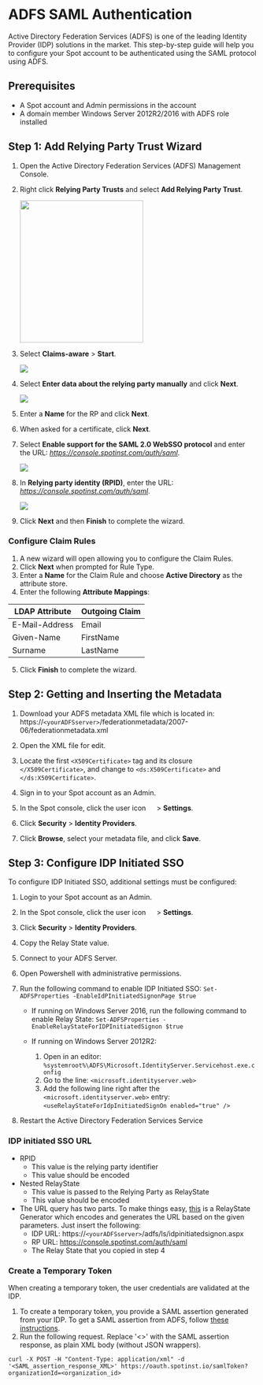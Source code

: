 # ADFS SAML Authentication

Active Directory Federation Services (ADFS) is one of the leading Identity Provider (IDP) solutions in the market. This step-by-step guide will help you to configure your Spot account to be authenticated using the SAML protocol using ADFS.

## Prerequisites

- A Spot account and Admin permissions in the account
- A domain member Windows Server 2012R2/2016 with ADFS role installed

## Step 1: Add Relying Party Trust Wizard

1. Open the Active Directory Federation Services (ADFS) Management Console.
2. Right click **Relying Party Trusts** and select **Add Relying Party Trust**.

   <img src="/administration/_media/adfs-saml-01.png" width="250" height="289" />

3. Select **Claims-aware** > **Start**.

   <img src="/administration/_media/adfs-saml-02.png" />

4. Select **Enter data about the relying party manually** and click **Next**.

   <img src="/administration/_media/adfs-saml-03.png" />

5. Enter a **Name** for the RP and click **Next**.
6. When asked for a certificate, click **Next**.
7. Select **Enable support for the SAML 2.0 WebSSO protocol** and enter the URL: <i>https://console.spotinst.com/auth/saml</i>.

   <img src="/administration/_media/adfs-saml-04.png" />

9. In **Relying party identity (RPID)**, enter the URL: <i>https://console.spotinst.com/auth/saml</i>.

   <img src="/administration/_media/adfs-saml-05.png" />

10. Click **Next** and then **Finish** to complete the wizard.

### Configure Claim Rules

1. A new wizard will open allowing you to configure the Claim Rules.
2. Click **Next** when prompted for Rule Type.
3. Enter a **Name** for the Claim Rule and choose **Active Directory** as the attribute store.
4. Enter the following **Attribute Mappings**:

| LDAP Attribute | Outgoing Claim |
| -------------- | -------------- |
| E-Mail-Address | Email          |
| Given-Name     | FirstName      |
| Surname        | LastName       |

5. Click **Finish** to complete the wizard.

## Step 2: Getting and Inserting the Metadata

1. Download your ADFS metadata XML file which is located in: https://`<yourADFSserver>`/federationmetadata/2007-06/federationmetadata.xml
2. Open the XML file for edit.
3. Locate the first `<X509Certificate>` tag and its closure `</X509Certificate>`, and change to `<ds:X509Certificate>` and `</ds:X509Certificate>`.
4. Sign in to your Spot account as an Admin.
5. In the Spot console, click the user icon <img height="14" src="https://docs.spot.io/administration/_media/usericon.png">  > **Settings**.

6. Click **Security** > **Identity Providers**.

7. Click **Browse**, select your metadata file, and click **Save**.

## Step 3: Configure IDP Initiated SSO

To configure IDP Initiated SSO, additional settings must be configured:

1. Login to your Spot account as an Admin.
2. In the Spot console, click the user icon <img height="14" src="https://docs.spot.io/administration/_media/usericon.png">  > **Settings**.
3. Click **Security** > **Identity Providers**.
4. Copy the Relay State value.
5. Connect to your ADFS Server.
6. Open Powershell with administrative permissions.
7. Run the following command to enable IDP Initiated SSO:
   `Set-ADFSProperties -EnableIdPInitiatedSignonPage $true`

   - If running on Windows Server 2016, run the following command to enable Relay State:
     `Set-ADFSProperties -EnableRelayStateForIDPInitiatedSignon $true`

   - If running on Windows Server 2012R2:
     1. Open in an editor: `%systemroot%\ADFS\Microsoft.IdentityServer.Servicehost.exe.config`
     2. Go to the line: `<microsoft.identityserver.web>`
     3. Add the following line right after the `<microsoft.identityserver.web>` entry: `<useRelayStateForIdpInitiatedSignOn enabled="true" />`

8. Restart the Active Directory Federation Services Service

### IDP initiated SSO URL

- RPID
  - This value is the relying party identifier
  - This value should be encoded
- Nested RelayState
  - This value is passed to the Relying Party as RelayState
  - This value should be encoded
- The URL query has two parts. To make things easy, [this](http://jackstromberg.com/adfs-relay-state-generator/) is a RelayState Generator which encodes and generates the URL based on the given parameters. Just insert the following:
  - IDP URL: https://`<yourADFSserver>`/adfs/ls/idpinitiatedsignon.aspx
  - RP URL: https://console.spotinst.com/auth/saml
  - The Relay State that you copied in step 4

### Create a Temporary Token

When creating a temporary token, the user credentials are validated at the IDP.

1. To create a temporary token, you provide a SAML assertion generated from your IDP. To get a SAML assertion from ADFS, follow [these instructions](https://learn.microsoft.com/en-us/entra/identity-platform/v2-saml-bearer-assertion#get-the-saml-assertion-from-adfs).
2. Run the following request. Replace '<>' with the SAML assertion response, as plain XML body (without JSON wrappers).

```
curl -X POST -H "Content-Type: application/xml" -d
'<SAML_assertion_response_XML>' https://oauth.spotinst.io/samlToken?organizationId=<organization_id>
```
